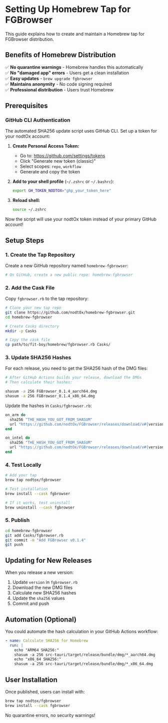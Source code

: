# Setting Up Homebrew Tap for FGBrowser

This guide explains how to create and maintain a Homebrew tap for FGBrowser distribution.

## Benefits of Homebrew Distribution

✅ **No quarantine warnings** - Homebrew handles this automatically  
✅ **No "damaged app" errors** - Users get a clean installation  
✅ **Easy updates** - `brew upgrade fgbrowser`  
✅ **Maintains anonymity** - No code signing required  
✅ **Professional distribution** - Users trust Homebrew

## Prerequisites

### GitHub CLI Authentication

The automated SHA256 update script uses GitHub CLI. Set up a token for your nodtOx account:

1. **Create Personal Access Token:**
   - Go to: https://github.com/settings/tokens
   - Click "Generate new token (classic)"
   - Select scopes: `repo`, `workflow`
   - Generate and copy the token

2. **Add to your shell profile** (`~/.zshrc` or `~/.bashrc`):
   ```bash
   export GH_TOKEN_NODTOX="ghp_your_token_here"
   ```

3. **Reload shell:**
   ```bash
   source ~/.zshrc
   ```

Now the script will use your nodtOx token instead of your primary GitHub account!

## Setup Steps

### 1. Create the Tap Repository

Create a new GitHub repository named `homebrew-fgbrowser`:

```bash
# On GitHub, create a new public repo: homebrew-fgbrowser
```

### 2. Add the Cask File

Copy `fgbrowser.rb` to the tap repository:

```bash
# Clone your new tap repo
git clone https://github.com/nodtOx/homebrew-fgbrowser.git
cd homebrew-fgbrowser

# Create Casks directory
mkdir -p Casks

# Copy the cask file
cp path/to/fit-boy/homebrew/fgbrowser.rb Casks/
```

### 3. Update SHA256 Hashes

For each release, you need to get the SHA256 hash of the DMG files:

```bash
# After GitHub Actions builds your release, download the DMGs
# Then calculate their hashes:

shasum -a 256 FGBrowser_0.1.4_aarch64.dmg
shasum -a 256 FGBrowser_0.1.4_x86_64.dmg
```

Update the hashes in `Casks/fgbrowser.rb`:

```ruby
on_arm do
  sha256 "THE_HASH_YOU_GOT_FROM_SHASUM"
  url "https://github.com/nodtOx/FGBrowser/releases/download/v#{version}/FGBrowser_#{version}_aarch64.dmg"
end

on_intel do
  sha256 "THE_HASH_YOU_GOT_FROM_SHASUM"
  url "https://github.com/nodtOx/FGBrowser/releases/download/v#{version}/FGBrowser_#{version}_x86_64.dmg"
end
```

### 4. Test Locally

```bash
# Add your tap
brew tap nodtox/fgbrowser

# Test installation
brew install --cask fgbrowser

# If it works, test uninstall
brew uninstall --cask fgbrowser
```

### 5. Publish

```bash
cd homebrew-fgbrowser
git add Casks/fgbrowser.rb
git commit -m "Add FGBrowser v0.1.4"
git push
```

## Updating for New Releases

When you release a new version:

1. Update `version` in `fgbrowser.rb`
2. Download the new DMG files
3. Calculate new SHA256 hashes
4. Update the `sha256` values
5. Commit and push

## Automation (Optional)

You could automate the hash calculation in your GitHub Actions workflow:

```yaml
- name: Calculate SHA256 for Homebrew
  run: |
    echo "ARM64 SHA256:"
    shasum -a 256 src-tauri/target/release/bundle/dmg/*_aarch64.dmg
    echo "x86_64 SHA256:"
    shasum -a 256 src-tauri/target/release/bundle/dmg/*_x86_64.dmg
```

## User Installation

Once published, users can install with:

```bash
brew tap nodtox/fgbrowser
brew install --cask fgbrowser
```

No quarantine errors, no security warnings!
